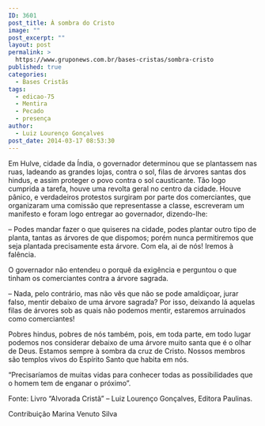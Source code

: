 ```yaml
---
ID: 3601
post_title: À sombra do Cristo
image: ""
post_excerpt: ""
layout: post
permalink: >
  https://www.gruponews.com.br/bases-cristas/sombra-cristo
published: true
categories:
  - Bases Cristãs
tags:
  - edicao-75
  - Mentira
  - Pecado
  - presença
author:
  - Luiz Lourenço Gonçalves
post_date: 2014-03-17 08:53:30
---
```

Em Hulve, cidade da Índia, o governador determinou que se plantassem nas ruas, ladeando as grandes lojas, contra o sol, filas de árvores santas dos hindus, e assim proteger o povo contra o sol causticante. Tão logo cumprida a tarefa, houve uma revolta geral no centro da cidade. Houve pânico, e verdadeiros protestos surgiram por parte dos comerciantes, que organizaram uma comissão que representasse a classe, escreveram um manifesto e foram logo entregar ao governador, dizendo-lhe:

– Podes mandar fazer o que quiseres na cidade, podes plantar outro tipo de planta, tantas as árvores de que dispomos; porém nunca permitiremos que seja plantada precisamente esta árvore. Com ela, ai de nós! Iremos à falência.

O governador não entendeu o porquê da exigência e perguntou o que tinham os comerciantes contra a árvore sagrada.

– Nada, pelo contrário, mas não vês que não se pode amaldiçoar, jurar falso, mentir debaixo de uma árvore sagrada? Por isso, deixando lá aquelas filas de árvores sob as quais não podemos mentir, estaremos arruinados como comerciantes!

Pobres hindus, pobres de nós também, pois, em toda parte, em todo lugar podemos nos considerar debaixo de uma árvore muito santa que é o olhar de Deus. Estamos sempre à sombra da cruz de Cristo. Nossos membros são templos vivos do Espírito Santo que habita em nós.

“Precisaríamos de muitas vidas para conhecer todas as possibilidades que o homem tem de enganar o próximo”.

Fonte: Livro “Alvorada Cristã” – Luiz Lourenço Gonçalves, Editora Paulinas.

Contribuição Marina Venuto Silva